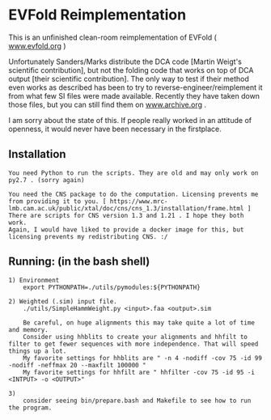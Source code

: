 # EVFold Reimplementation

This is an unfinished clean-room reimplementation of EVFold ( www.evfold.org )

Unfortunately Sanders/Marks distribute the DCA code [Martin Weigt's scientific contribution], but not the folding code that works on top of DCA output [their scientific contribution]. The only way to test if their method even works as described has been to try to reverse-engineer/reimplement it from what few SI files were made available. Recently they have taken down those files, but you can still find them on www.archive.org .

I am sorry about the state of this. If people really worked in an attitude of openness, it would never have been necessary in the firstplace.

## Installation

	You need Python to run the scripts. They are old and may only work on py2.7 . (sorry again)

	You need the CNS package to do the computation. Licensing prevents me from providing it to you. [ https://www.mrc-lmb.cam.ac.uk/public/xtal/doc/cns/cns_1.3/installation/frame.html ]
	There are scripts for CNS version 1.3 and 1.21 . I hope they both work.
	Again, I would have liked to provide a docker image for this, but licensing prevents my redistributing CNS. :/



## Running: (in the bash shell)

	1) Environment
		export PYTHONPATH=./utils/pymodules:${PYTHONPATH}

	2) Weighted (.sim) input file.
		./utils/SimpleHammWeight.py <input>.faa <output>.sim

		Be careful, on huge alignments this may take quite a lot of time and memory.
		Consider using hhblits to create your alignments and hhfilt to filter to get fewer sequences with more independence. That will speed things up a lot.
		My favorite settings for hhblits are " -n 4 -nodiff -cov 75 -id 99 -nodiff -neffmax 20 --maxfilt 100000 "
		My favorite settings for hhfilt are " hhfilter -cov 75 -id 95 -i <INTPUT> -o <OUTPUT>"

	3)
		consider seeing bin/prepare.bash and Makefile to see how to run the program.
